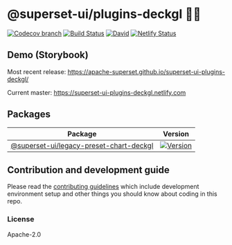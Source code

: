 # @superset-ui/plugins-deckgl 🔌💡

[![Codecov branch](https://img.shields.io/codecov/c/github/apache-superset/superset-ui-plugins-deckgl/master.svg?style=flat-square)](https://codecov.io/gh/apache-superset/superset-ui-plugins-deckgl/branch/master)
[![Build Status](https://img.shields.io/travis/com/apache-superset/superset-ui-plugins-deckgl/master.svg?style=flat-square)](https://travis-ci.com/apache-superset/superset-ui-plugins-deckgl)
[![David](https://img.shields.io/david/dev/apache-superset/superset-ui-plugins-deckgl.svg?style=flat-square)](https://david-dm.org/apache-superset/superset-ui-plugins-deckgl?type=dev)
[![Netlify Status](https://api.netlify.com/api/v1/badges/d2c78390-752e-4fc2-abf0-7e6df362b9ff/deploy-status)](https://app.netlify.com/sites/superset-ui-plugins-deckgl/deploys)

## Demo (Storybook)

Most recent release: https://apache-superset.github.io/superset-ui-plugins-deckgl/

Current master: https://superset-ui-plugins-deckgl.netlify.com

## Packages

| Package                                                                                                                                                              | Version                                                                                                                                                                                              |
| -------------------------------------------------------------------------------------------------------------------------------------------------------------------- | ---------------------------------------------------------------------------------------------------------------------------------------------------------------------------------------------------- |
| [@superset-ui/legacy-preset-chart-deckgl](https://github.com/apache-superset/superset-ui-plugins-deckgl/tree/master/packages/superset-ui-legacy-preset-chart-deckgl) | [![Version](https://img.shields.io/npm/v/@superset-ui/legacy-preset-chart-deckgl.svg?style=flat-square)](https://img.shields.io/npm/v/@superset-ui/legacy-preset-chart-deckgl.svg?style=flat-square) |

## Contribution and development guide

Please read the
[contributing guidelines](https://github.com/apache-superset/superset-ui/blob/master/CONTRIBUTING.md)
which include development environment setup and other things you should know about coding in this
repo.

### License

Apache-2.0
